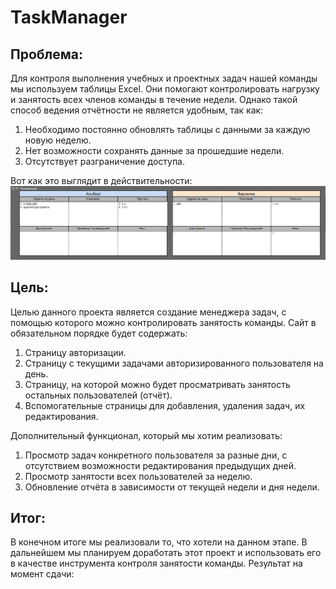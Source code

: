 # TaskManager

##  Проблема:
Для контроля выполнения учебных и проектных задач нашей команды мы используем таблицы Excel. Они помогают контролировать нагрузку и занятость всех членов команды в течение недели. Однако такой способ ведения отчётности не является удобным, так как: 
1. Необходимо постоянно обновлять таблицы с данными за каждую новую неделю. 
2. Нет возможности сохранять данные за прошедшие недели.
3. Отсутствует разграничение доступа.

Вот как это выглядит в действительности:
![Excel таблички](https://github.com/irawrr/TaskManager/blob/master/main/templates/static/photo/problem.png)

## Цель:
Целью данного проекта является создание менеджера задач, с помощью которого можно контролировать занятость команды.
Сайт в обязательном порядке будет содержать:
1. Страницу авторизации.
2. Страницу с текущими задачами авторизированного пользователя на день.
3. Страницу, на которой можно будет просматривать занятость остальных пользователей (отчёт).
4. Вспомогательные страницы для добавления, удаления задач, их редактирования.

Дополнительный функционал, который мы хотим реализовать:
1. Просмотр задач конкретного пользователя за разные дни, с отсутствием возможности редактирования предыдущих дней.
2. Просмотр занятости всех пользователей за неделю.
3. Обновление отчёта в зависимости от текущей недели и дня недели.

## Итог:
В конечном итоге мы реализовали то, что хотели на данном этапе. В дальнейшем мы планируем доработать этот проект и использовать его в качестве инструмента контроля занятости команды.
Результат на момент сдачи:
